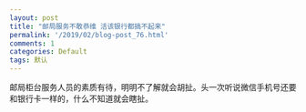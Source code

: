 ```yaml
---
layout: post
title: "邮局服务不敢恭维 活该银行都搞不起来"
permalink: '/2019/02/blog-post_76.html'
comments: 1
categories: Default
tags: 默认
---
```

邮局柜台服务人员的素质有待，明明不了解就会胡扯。头一次听说微信手机号还要和银行卡一样的，什么不知道就会瞎扯。